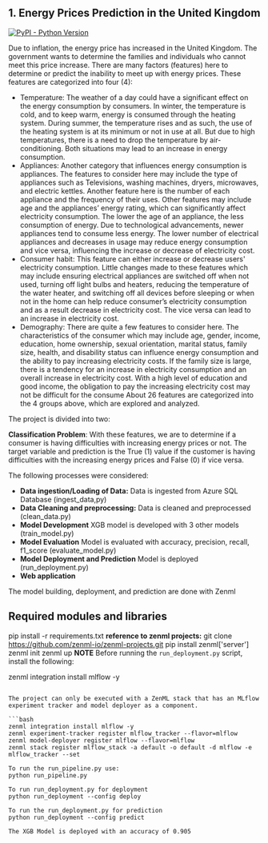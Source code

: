 ## 1. Energy Prices Prediction in the United Kingdom
[![PyPI - Python Version](https://img.shields.io/pypi/pyversions/zenml)](https://pypi.org/project/zenml/)

Due to inflation, the energy price has increased in the United Kingdom. The government wants to determine the families and individuals who cannot meet this price increase. There are many factors (features) here to determine or predict the inability to meet up with energy prices. These features are categorized into four (4):
  - Temperature: The weather of a day could have a significant effect on the energy consumption by consumers. In winter, the temperature is cold, and to keep warm, energy is consumed through the heating system. During summer, the temperature rises and as such, the use of the heating system is at its minimum or not in use at all. But due to high temperatures, there is a need to drop the temperature by air-conditioning. Both situations may lead to an increase in energy consumption.
 - Appliances: Another category that influences energy consumption is appliances. The features to consider here may include the type of appliances such as Televisions, washing machines, dryers, microwaves, and electric kettles. Another feature here is the number of each appliance and the frequency of their uses. Other features may include age and the appliances’ energy rating, which can significantly affect electricity consumption. The lower the age of an appliance, the less consumption of energy. Due to technological advancements, newer appliances tend to consume less energy. The lower number of electrical appliances and decreases in usage may reduce energy consumption and vice versa, influencing the increase or decrease of electricity cost.
- Consumer habit: This feature can either increase or decrease users' electricity consumption. Little changes made to these features which may include ensuring electrical appliances are switched off when not used, turning off light bulbs and heaters, reducing the temperature of the water heater, and switching off all devices before sleeping or when not in the home can help reduce consumer’s electricity consumption and as a result decrease in electricity cost. The vice versa can lead to an increase in electricity cost.
- Demography: There are quite a few features to consider here. The characteristics of the consumer which may include age, gender, income, education, home ownership, sexual orientation, marital status, family size, health, and disability status can influence energy consumption and the ability to pay increasing electricity costs. If the family size is large, there is a tendency for an increase in electricity consumption and an overall increase in electricity cost. With a high level of education and good income, the obligation to pay the increasing electricity cost may not be difficult for the consume
About 26 features are categorized into the 4 groups above, which are explored and analyzed.

The project is divided into two:

**Classification Problem**: With these features, we are to determine if a consumer is having difficulties with increasing energy prices or not. The target variable and prediction is the True (1) value if the customer is having difficulties with the increasing energy prices and False (0) if vice versa.

The following processes were considered:

- **Data ingestion/Loading of Data:** Data is ingested from Azure SQL Database (ingest_data,py)
- **Data Cleaning and preprocessing:** Data is cleaned and preprocessed (clean_data.py)
- **Model Development** XGB model is developed with 3 other models (train_model.py)
- **Model Evaluation** Model is evaluated with accuracy, precision, recall, f1_score (evaluate_model.py)
- **Model Deployment and Prediction** Model is deployed (run_deployment.py)
- **Web application**

The model building, deployment, and prediction are done with Zenml

## Required modules and libraries
pip install -r requirements.txt
**reference to zenml projects:**  git clone https://github.com/zenml-io/zenml-projects.git
pip install zenml['server']
zenml init
zenml up
**NOTE**
Before running the `run_deployment.py` script, install the following:

zenml integration install mlflow -y
```

The project can only be executed with a ZenML stack that has an MLflow experiment tracker and model deployer as a component.

```bash
zenml integration install mlflow -y
zenml experiment-tracker register mlflow_tracker --flavor=mlflow
zenml model-deployer register mlflow --flavor=mlflow
zenml stack register mlflow_stack -a default -o default -d mlflow -e mlflow_tracker --set

To run the run_pipeline.py use:
python run_pipeline.py

To run run_deployment.py for deployment
python run_deployment --config deploy

To run the run_deployment.py for prediction
python run_deployment --config predict

The XGB Model is deployed with an accuracy of 0.905

  
